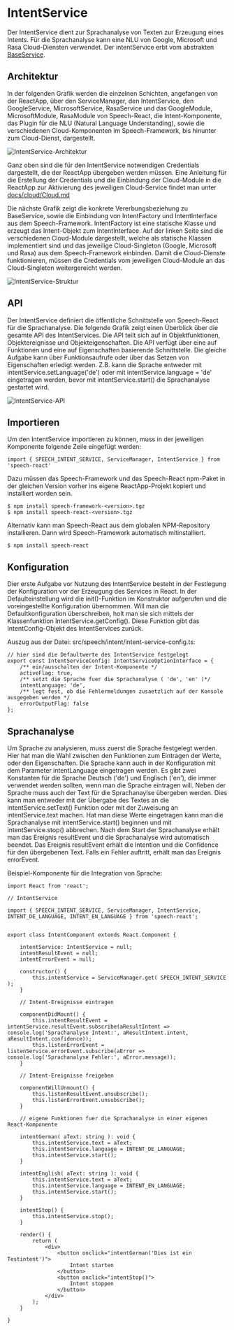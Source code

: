 # IntentService

Der IntentService dient zur Sprachanalyse von Texten zur Erzeugung eines Intents. Für die Sprachanalyse kann eine NLU von Google, Microsoft und Rasa Cloud-Diensten verwendet. Der intentService erbt vom abstrakten [BaseService](./../base/BaseService.md).


## Architektur

In der folgenden Grafik werden die einzelnen Schichten, angefangen von der ReactApp, über den ServiceManager, den IntentService, den GoogleService, MicrosoftService, RasaService und das GoogleModule, MicrosoftModule, RasaModule von Speech-React, die Intent-Komponente, das Plugin für die NLU (Natural Language Understanding), sowie die verschiedenen Cloud-Komponenten im Speech-Framework, bis hinunter zum Cloud-Dienst, dargestellt. 


![IntentService-Architektur](IntentService-1.gif)


Ganz oben sind die für den IntentService notwendigen Credentials dargestellt, die der ReactApp übergeben werden müssen. Eine Anleitung für die Erstellung der Credentials und die Einbindung der Cloud-Module in die ReactApp zur Aktivierung des jeweiligen Cloud-Service findet man unter [docs/cloud/Cloud.md](./../../cloud/Cloud.md)

Die nächste Grafik zeigt die konkrete Vererbungsbeziehung zu BaseService, sowie die Einbindung von IntentFactory und IntentInterface aus dem Speech-Framework. IntentFactory ist eine statische Klasse und erzeugt das Intent-Objekt zum IntentInterface. Auf der linken Seite sind die verschiedenen Cloud-Module dargestellt, welche als statische Klassen implementiert sind und das jeweilige Cloud-Singleton (Google, Microsoft und Rasa) aus dem Speech-Framework einbinden.
Damit die Cloud-Dienste funktionieren, müssen die Credentials vom jeweiligen Cloud-Module an das Cloud-Singleton weitergereicht werden.


![IntentService-Struktur](IntentService-2.gif)


## API

Der IntentService definiert die öffentliche Schnittstelle von Speech-React für die Sprachanalyse. Die folgende Grafik zeigt einen Überblick über die gesamte API des IntentServices. Die API teilt sich auf in Objektfunktionen, Objektereignisse und Objekteigenschaften. Die API verfügt über eine auf Funktionen und eine auf Eigenschaften basierende Schnittstelle. Die gleiche Aufgabe kann über Funktionsaufrufe oder über das Setzen von Eigenschaften erledigt werden. Z.B. kann die Sprache entweder mit intentService.setLanguage('de') oder mit intentService.language = 'de' eingetragen werden, bevor mit intentService.start() die Sprachanalyse gestartet wird.

![IntentService-API](IntentService-3.gif)


## Importieren

Um den IntentService importieren zu können, muss in der jeweiligen Komponente folgende Zeile eingefügt werden:

	import { SPEECH_INTENT_SERVICE, ServiceManager, IntentService } from 'speech-react'
	
Dazu müssen das Speech-Framework und das Speech-React npm-Paket in der gleichen Version vorher ins eigene ReactApp-Projekt kopiert und installiert worden sein.

	$ npm install speech-framework-<version>.tgz
	$ npm install speech-react-<version>.tgz
	 
Alternativ kann man Speech-React aus dem globalen NPM-Repository installieren. Dann wird Speech-Framework automatisch mitinstalliert.

	$ npm install speech-react
	 

## Konfiguration

Dier erste Aufgabe vor Nutzung des IntentService besteht in der Festlegung der Konfiguration vor der Erzeugung des Services in React. In der Defaulteinstellung wird die init()-Funktion im Konstruktor aufgerufen und die voreingestellte Konfiguration übernommen. Will man die Defaultkonfiguration überschreiben, holt man sie sich mittels der Klassenfunktion IntentService.getConfig(). Diese Funktion gibt das IntentConfig-Objekt des IntentServices zurück. 

Auszug aus der Datei: src/speech/intent/intent-service-config.ts:

	// hier sind die Defaultwerte des IntentService festgelegt	
	export const IntentServiceConfig: IntentServiceOptionInterface = {
	    /** ein/ausschalten der Intent-Komponente */
	    activeFlag: true,
	    /** setzt die Sprache fuer die Sprachanalyse ( 'de', 'en' )*/
	    intentLanguage: 'de',
	    /** legt fest, ob die Fehlermeldungen zusaetzlich auf der Konsole ausgegeben werden */
	    errorOutputFlag: false
	};


## Sprachanalyse

Um Sprache zu analysieren, muss zuerst die Sprache festgelegt werden. Hier hat man die Wahl zwischen den Funktionen zum Eintragen der Werte, oder den Eigenschaften. Die Sprache kann auch in der Konfiguration mit dem Parameter intentLanguage eingetragen werden. Es gibt zwei Konstanten für die Sprache Deutsch ('de') und Englisch ('en'), die immer verwendet werden sollten, wenn man die Sprache eintragen will. Neben der Sprache muss auch der Text für die Sprachanaylse übergeben werden. Dies kann man entweder mit der Übergabe des Textes an die intentService.setText() Funktion oder mit der Zuweisung an intentService.text machen. Hat man diese Werte eingetragen kann man die Sprachanalyse mit intentService.start() beginnen und mit intentService.stop() abbrechen. Nach dem Start der Sprachanalyse erhält man das Ereignis resultEvent und die Sprachanalyse wird automatisch beendet. Das Ereignis resultEvent erhält die Intention und die Confidence für den übergebenen Text. Falls ein Fehler auftritt, erhält man das Ereignis errorEvent.

Beispiel-Komponente für die Integration von Sprache:

	import React from 'react';

	// IntentService 
		
	import { SPEECH_INTENT_SERVICE, ServiceManager, IntentService, INTENT_DE_LANGUAGE, INTENT_EN_LANGUAGE } from 'speech-react';

	
	export class IntentComponent extends React.Component {
	
		intentService: IntentService = null;
		intentResultEvent = null;
		intentErrorEvent = null;
	
		constructor() {
			this.intentService = ServiceManager.get( SPEECH_INTENT_SERVICE );
		}
		
		// Intent-Ereignisse eintragen
				
		componentDidMount() {
			this.intentResultEvent = intentService.resultEvent.subscribe(aResultIntent => console.log('Sprachanalyse Intent:', aResultIntent.intent, aResultIntent.confidence));
			this.listenErrorEvent = listenService.errorEvent.subscribe(aError => console.log('Sprachanalyse Fehler:', aError.message));
		}

		// Intent-Ereignisse freigeben
		
		componentWillUnmount() {
			this.listenResultEvent.unsubscribe();
			this.listenErrorEvent.unsubscribe();
		}

		// eigene Funktionen fuer die Sprachanalyse in einer eigenen React-Komponente

		intentGerman( aText: string ): void {
			this.intentService.text = aText;
			this.intentService.language = INTENT_DE_LANGUAGE;
			this.intentService.start();
		}
		
		intentEnglish( aText: string ): void {
			this.intentService.text = aText;
			this.intentService.language = INTENT_EN_LANGUAGE;
			this.intentService.start();
		}	

		intentStop() {
			this.intentService.stop();
		}
		
	  	render() {
	    	return (
	      		<div>
	      			<button onclick="intentGerman('Dies ist ein Testintent')">
	      				Intent starten
					</button>
	      			<button onclick="intentStop()">
	      				Intent stoppen
					</button>
	     		</div>
	    	);
	  	}
		
	}

